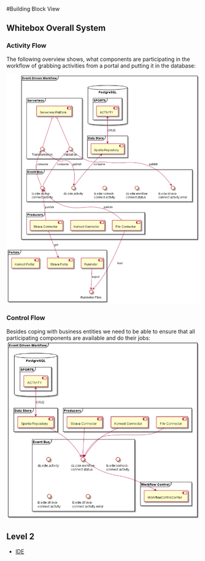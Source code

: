 #Building Block View

## Whitebox Overall System

### Activity Flow
The following overview shows, what components are participating in the workflow of grabbing activities from a portal and
putting it in the database:

![Whitebox Overall System - Activities](whitebox-overall-system.png)

### Control Flow
Besides coping with business entities we need to be able to ensure that all participating components are available and do
their jobs:
![Whitebox Overall System - Control](whitebox-workflow-status.png)

## Level 2

- [IDE](./05.2%20Level%202/IDE/IDE.md)
